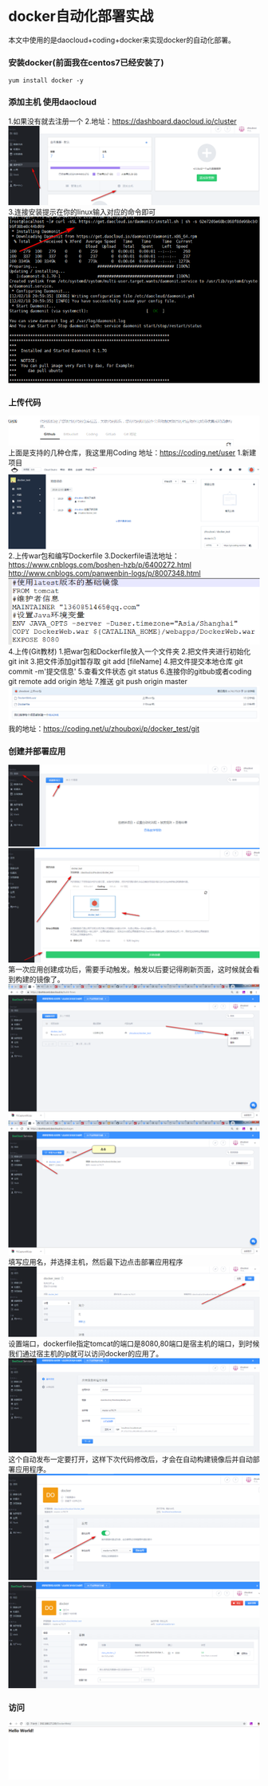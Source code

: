 
# docker自动化部署实战

本文中使用的是daocloud+coding+docker来实现docker的自动化部署。


### 安装docker(前面我在centos7已经安装了)
``` javascript?fancy=2,3&linenums=true
yum install docker -y
```


### 添加主机 使用daocloud

1.如果没有就去注册一个 
2.地址：https://dashboard.daocloud.io/cluster
![enter description here](./images/2018-12-03_105031.png)
3.连接安装提示在你的linux输入对应的命令即可
![enter description here](./images/2018-12-03_105311.png)

### 上传代码
![enter description here](./images/2018-12-03_105640.png)
上面是支持的几种仓库，我这里用Coding
地址：https://coding.net/user
1.新建项目
![enter description here](./images/2018-12-03_105905.png)
2.上传war包和编写Dockerfile
3.Dockerfile语法地址：
https://www.cnblogs.com/boshen-hzb/p/6400272.html
http://www.cnblogs.com/panwenbin-logs/p/8007348.html
![enter description here](./images/2018-12-03_111138.png)
4.上传(Git教材)
1.把war包和Dockerfile放入一个文件夹
2.把文件夹进行初始化 git init
3.把文件添加git暂存取 git add [fileName]
4.把文件提交本地仓库 git commit -m'提交信息'
5.查看文件状态 git status
6.连接你的gitbub或者coding    git remote add origin 地址
7.推送 git push origin master
![enter description here](./images/2018-12-03_112738.png)
我的地址：https://coding.net/u/zhouboxi/p/docker_test/git
### 创建并部署应用
![enter description here](./images/2018-12-03_112904.png)
![enter description here](./images/2018-12-03_113125.png)
第一次应用创建成功后，需要手动触发。触发以后要记得刷新页面，这时候就会看到构建的镜像了。
![enter description here](./images/2018-12-03_113621.png)
![enter description here](./images/2018-12-03_113817.png)
填写应用名，并选择主机，然后最下边点击部署应用程序
![enter description here](./images/2018-12-03_113911.png)
设置端口，dockerfile指定tomcat的端口是8080,80端口是宿主机的端口，到时候我们通过宿主机的ip就可以访问docker的应用了。
![enter description here](./images/2018-12-03_113953.png)
这个自动发布一定要打开，这样下次代码修改后，才会在自动构建镜像后并自动部署应用程序。
![enter description here](./images/2018-12-03_114322_1.png)
![enter description here](./images/2018-12-03_114750.png)
### 访问

![enter description here](./images/2018-12-03_115343.png)